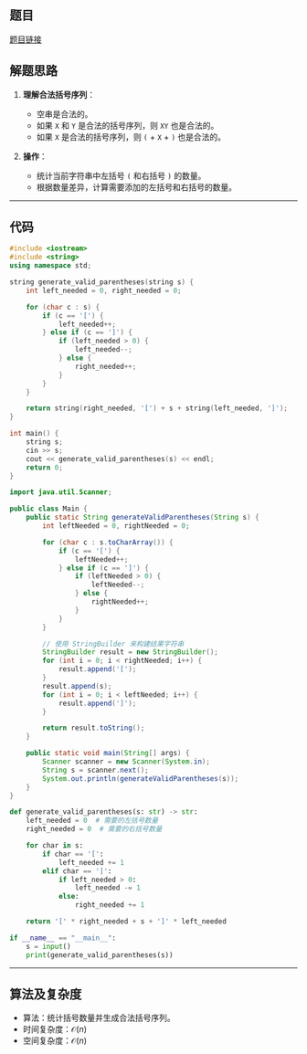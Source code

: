 ## 题目
[题目链接](https://www.nowcoder.com/practice/fe8d6a1b88af4ba6b4dbb10972059040?tpId=182&tqId=180873&sourceUrl=/exam/oj&channenl=wgithub&fromPut=wgithub)

## 解题思路

1. **理解合法括号序列**：
   - 空串是合法的。
   - 如果 `X` 和 `Y` 是合法的括号序列，则 `XY` 也是合法的。
   - 如果 `X` 是合法的括号序列，则 `(` + `X` + `)` 也是合法的。

2. **操作**：
   - 统计当前字符串中左括号 `(` 和右括号 `)` 的数量。
   - 根据数量差异，计算需要添加的左括号和右括号的数量。

---

## 代码

``` cpp 
#include <iostream>
#include <string>
using namespace std;

string generate_valid_parentheses(string s) {
    int left_needed = 0, right_needed = 0;

    for (char c : s) {
        if (c == '[') {
            left_needed++;
        } else if (c == ']') {
            if (left_needed > 0) {
                left_needed--;
            } else {
                right_needed++;
            }
        }
    }

    return string(right_needed, '[') + s + string(left_needed, ']');
}

int main() {
    string s;
    cin >> s;
    cout << generate_valid_parentheses(s) << endl;
    return 0;
}
```

``` java []
import java.util.Scanner;

public class Main {
    public static String generateValidParentheses(String s) {
        int leftNeeded = 0, rightNeeded = 0;

        for (char c : s.toCharArray()) {
            if (c == '[') {
                leftNeeded++;
            } else if (c == ']') {
                if (leftNeeded > 0) {
                    leftNeeded--;
                } else {
                    rightNeeded++;
                }
            }
        }

        // 使用 StringBuilder 来构建结果字符串
        StringBuilder result = new StringBuilder();
        for (int i = 0; i < rightNeeded; i++) {
            result.append('[');
        }
        result.append(s);
        for (int i = 0; i < leftNeeded; i++) {
            result.append(']');
        }

        return result.toString();
    }

    public static void main(String[] args) {
        Scanner scanner = new Scanner(System.in);
        String s = scanner.next();
        System.out.println(generateValidParentheses(s));
    }
}
```

``` python 
def generate_valid_parentheses(s: str) -> str:
    left_needed = 0  # 需要的左括号数量
    right_needed = 0  # 需要的右括号数量

    for char in s:
        if char == '[':
            left_needed += 1
        elif char == ']':
            if left_needed > 0:
                left_needed -= 1
            else:
                right_needed += 1

    return '[' * right_needed + s + ']' * left_needed

if __name__ == "__main__":
    s = input()
    print(generate_valid_parentheses(s))
```

---

## 算法及复杂度
- 算法：统计括号数量并生成合法括号序列。
- 时间复杂度：$\mathcal{O}(n)$  
- 空间复杂度：$\mathcal{O}(n)$